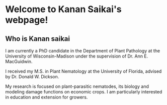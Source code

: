 # Welcome to Kanan Saikai's webpage!

## Who is Kanan saikai 

I am currently a PhD candidate in the Department of Plant Pathology at the University of Wisconsin-Madison under the supervision of Dr. Ann E. MacGuidwin.


I received my M.S. in Plant Nematology at the University of Florida, advised by Dr. Donald W. Dickson.


My research is focused on plant-parasitic nematodes, its biology and modeling damage functions on economic crops.  I am particularly interested in education and extension for growers.





















